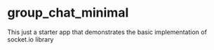 # group_chat_minimal
This just a starter app that demonstrates the basic implementation of socket.io library
